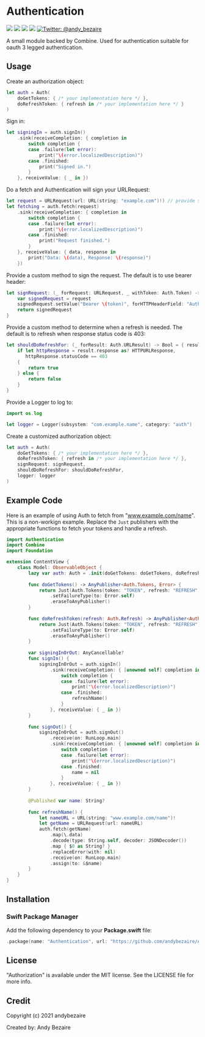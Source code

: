 
# Authentication
<p>
  <img src="https://img.shields.io/badge/iOS-14-orange" />
  <img src="https://img.shields.io/badge/MacOS-11-brightgreen" />
  <img src="https://img.shields.io/badge/Swift-5.3-brightgreen.svg" />
  <img src="https://img.shields.io/github/license/andybezaire/Authentication" />
  <a href="https://twitter.com/andy_bezaire">
    <img src="https://img.shields.io/twitter/url?url=http%3A%2F%2Fgithub.com%2Fandybezaire%2FAuthentication=" alt="Twitter: @andy_bezaire" />
  </a>
</p>

A small module backed by Combine. Used for authentication suitable for oauth 3 legged authentication.

## Usage

Create an authorization object:

```swift
let auth = Auth(
    doGetTokens: { /* your implementation here */ },
    doRefreshToken: { refresh in /* your implementation here */ }
)
```

Sign in:

```swift
let signingIn = auth.signIn()
    .sink(receiveCompletion: { completion in
        switch completion {
        case .failure(let error):
            print("\(error.localizedDescription)")
        case .finished:
            print("Signed in.")
        } 
    }, receiveValue: { _ in })
```

Do a fetch and Authentication will sign your URLRequest:

```swift
let request = URLRequest(url: URL(string: "example.com")!) // provide some URLRequest
let fetching = auth.fetch(request)
    .sink(receiveCompletion: { completion in
        switch completion {
        case .failure(let error):
            print("\(error.localizedDescription)")
        case .finished:
            print("Request finished.")
        }
    }, receiveValue: { data, response in
        print("Data: \(data), Response: \(response)")
    })
```

Provide a custom method to sign the request. The default is to use bearer header:

```swift
let signRequest: (_ forRequest: URLRequest, _ withToken: Auth.Token) -> URLRequest = { request, token in
    var signedRequest = request
    signedRequest.setValue("Bearer \(token)", forHTTPHeaderField: "Authorization")
    return signedRequest
}
```

Provide a custom method to determine when a refresh is needed. The default is to refresh when response status code is 403:

```swift
let shouldDoRefreshFor: (_ forResult: Auth.URLResult) -> Bool = { result in
    if let httpResponse = result.response as? HTTPURLResponse,
       httpResponse.statusCode == 403
    {
        return true
    } else {
        return false
    }
}
```

Provide a Logger to log to:
```swift
import os.log

let logger = Logger(subsystem: "com.example.name", category: "auth")
```

Create a customized authorization object:

```swift
let auth = Auth(
    doGetTokens: { /* your implementation here */ },
    doRefreshToken: { refresh in /* your implementation here */ },
    signRequest: signRequest,
    shouldDoRefreshFor: shouldDoRefreshFor,
    logger: logger
)
```

## Example Code

Here is an example of using Auth to fetch from "www.example.com/name". This is a non-workign example. Replace the `Just` publishers with 
the appropriate functions to fetch your tokens and handle a refresh.

```swift
import Authentication
import Combine
import Foundation

extension ContentView {
    class Model: ObservableObject {
        lazy var auth: Auth = .init(doGetTokens: doGetTokens, doRefreshToken: doRefreshToken)
        
        func doGetTokens() -> AnyPublisher<Auth.Tokens, Error> {
            return Just(Auth.Tokens(token: "TOKEN", refresh: "REFRESH"))
                .setFailureType(to: Error.self)
                .eraseToAnyPublisher()
        }
        
        func doRefreshToken(refresh: Auth.Refresh) -> AnyPublisher<Auth.Tokens, Error> {
            return Just(Auth.Tokens(token: "TOKEN", refresh: "REFRESH"))
                .setFailureType(to: Error.self)
                .eraseToAnyPublisher()
        }
        
        var signingInOrOut: AnyCancellable?
        func signIn() {
            signingInOrOut = auth.signIn()
                .sink(receiveCompletion: { [unowned self] completion in
                    switch completion {
                    case .failure(let error):
                        print("\(error.localizedDescription)")
                    case .finished:
                        refreshName()
                    }
                }, receiveValue: { _ in })
        }
        
        func signOut() {
            signingInOrOut = auth.signOut()
                .receive(on: RunLoop.main)
                .sink(receiveCompletion: { [unowned self] completion in
                    switch completion {
                    case .failure(let error):
                        print("\(error.localizedDescription)")
                    case .finished:
                        name = nil
                    }
                }, receiveValue: { _ in })
        }
        
        @Published var name: String?
        
        func refreshName() {
            let nameURL = URL(string: "www.example.com/name")!
            let getName = URLRequest(url: nameURL)
            auth.fetch(getName)
                .map(\.data)
                .decode(type: String.self, decoder: JSONDecoder())
                .map { $0 as String? }
                .replaceError(with: nil)
                .receive(on: RunLoop.main)
                .assign(to: &$name)
        }
    }
}
```

## Installation

### Swift Package Manager

Add the following dependency to your **Package.swift** file:

```swift
.package(name: "Authentication", url: "https://github.com/andybezaire/Authentication.git", from: "1.0.0")
```
## License

"Authorization" is available under the MIT license. See the LICENSE file for more info.


## Credit

Copyright (c) 2021 andybezaire

Created by: Andy Bezaire
